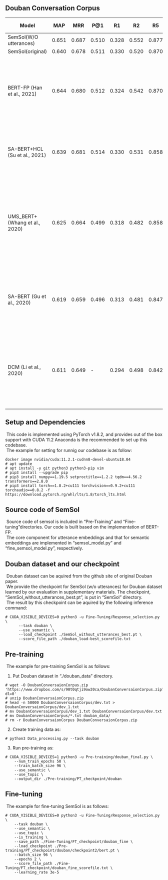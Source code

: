 ## Douban Conversation Corpus
|  Model  |  MAP  |  MRR  |  P@1  |  R1  |  R2  |  R5  |Paper and Code|
| ---- | ---- | ---- | ---- | ---- | ---- | ---- | ---- |
|SemSol(W/O utterances)|0.651|0.687|0.510|0.328|0.552|0.877||
|SemSol(original)|0.640|0.678|0.511|0.330|0.520|0.870||
|BERT-FP (Han et al., 2021)|0.644|0.680|0.512|0.324|0.542|0.870|Fine-grained Post-training for Improving Retrieval-based Dialogue Systems. NAACL 2021.|
|SA-BERT+HCL (Su et al., 2021)|0.639|0.681|0.514|0.330|0.531|0.858|Dialogue Response Selection with Hierarchical Curriculum Learning. ACL 2021.|
|UMS_BERT+ (Whang et al., 2020)|0.625|0.664|0.499|0.318|0.482|0.858|Do Response Selection Models Really Know What’s Next? Utterance Manipulation Strategies for Multi-turn Response Selection. AAAI 2021.|
|SA-BERT (Gu et al., 2020)|0.619|0.659|0.496|0.313|0.481|0.847|Speaker-Aware BERT for Multi-Turn Response Selection in Retrieval-Based Chatbots. CIKM 2020.|
|DCM (Li et al., 2020)|0.611|0.649|-|0.294|0.498|0.842|Deep context modeling for multi-turn response selection in dialogue systems. Information Processing & Management 2020.|

## Setup and Dependencies
&nbsp;This code is implemented using PyTorch v1.8.2, and provides out of the box support with CUDA 11.2 Anaconda is the recommended to set up this codebase.  
&nbsp;The example for setting for runnig our codebase is as follow:
```
docker image nvidia/cuda:11.2.1-cudnn8-devel-ubuntu18.04
# apt update
# apt install -y git python3 python3-pip vim
# pip3 install --upgrade pip
# pip3 install numpy==1.19.5 setproctitle==1.2.2 tqdm==4.56.2 transformers==2.8.0
# pip3 install torch==1.8.2+cu111 torchvision==0.9.2+cu111 torchaudio==0.8.2 -f https://download.pytorch.rg/whl/lts/1.8/torch_lts.html
```

## Source code of SemSol
&nbsp;Source code of semsol is included in “Pre-Training” and “Fine-tuning”directories. Our code is built based on the implementation of BERT-FP.  
&nbsp;The core component for utterance embeddings and that for semantic embeddings are implemented in “semsol_model.py” and “fine_semsol_model.py”, respectively. 

## Douban dataset and our checkpoint
&nbsp;Douban dataset can be aquired from the github site of original Douban paper.  
&nbsp;We provide the checkpoint for SemSol (w/o utterances) for Douban dataset learned by our evaluation in supplementary materials. The checkpoint, “SemSol_without_utterances_best.pt”, is put in “SemSol” directory.  
&nbsp;The result by this checkpoint can be aquired by the following inference command:  
```
# CUDA_VISIBLE_DEVICES=0 python3 -u Fine-Tuning/Response_selection.py \
      --task douban \
      --use_semantic \ 
      --load_checkpoint ./SemSol_without_utterances_best.pt \
      --score_file_path ./douban_load-best_scorefile.txt
```

## Pre-training
&nbsp;The example for pre-training SemSol is as follows:  
1. Put Douban dataset in “./douban_data” directory.
```
# wget -O DoubanConversaionCorpus.zip 'https://www.dropbox.com/s/90t0qtji9ow20ca/DoubanConversaionCorpus.zip?dl=0'
# unzip DoubanConversaionCorpus.zip
# head -n 50000 DoubanConversaionCorpus/dev.txt > DoubanConversaionCorpus/dev_1.txt
# mv DoubanConversaionCorpus/dev_1.txt DoubanConversaionCorpus/dev.txt
# mv DoubanConversaionCorpus/*.txt douban_data/
# rm -r DoubanConversaionCorpus DoubanConversaionCorpus.zip
```

2. Create training data as:
```
# python3 Data_processing.py --task douban
```

3. Run pre-training as:
```
# CUDA_VISIBLE_DEVICES=1 python3 -u Pre-training/douban_final.py \
    --num_train_epochs 50 \
    --train_batch_size 96 \
    --use_semantic \
    --use_topic \
    --output_dir ./Pre-training/PT_checkpoint/douban
```

## Fine-tuning
&nbsp;The example for fine-tuning SemSol is as follows:
```
# CUDA_VISIBLE_DEVICES=0 python3 -u Fine-Tuning/Response_selection.py \
    --task douban \
    --use_semantic \
    --use_topic \
    --is_training \
    --save_path ./Fine-Tuning/FT_checkpoint/douban_fine \
    --load_checkpoint ./Pre-training/PT_checkpoint/douban/checkpoint2/bert.pt \
    --batch_size 96 \
    --epochs 2 \
    --score_file_path ./Fine-Tuning/FT_checkpoint/douban_fine_scorefile.txt \
    --learning_rate 3e-5
```
